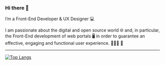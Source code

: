 ### Hi there 👋
I’m a Front-End Developer & UX Designer 💻

I am passionate about the digital and open source world 🌐 and, in particular, the Front-End development of web portals 🖥  in order to guarantee an effective, engaging and functional user experience. 🧑🏻‍💻 🚀


<hr/>

[![Top Langs](https://github-readme-stats.vercel.app/api/top-langs/?username=volp99&layout=compact)](https://github.com/anuraghazra/github-readme-stats)





<!--
**volp99/volp99** is a ✨ _special_ ✨ repository because its `README.md` (this file) appears on your GitHub profile.

Here are some ideas to get you started

- 🔭 I’m currently working on ...
- 🌱 I’m currently learning ...
- 👯 I’m looking to collaborate on ...
- 🤔 I’m looking for help with ...
- 💬 Ask me about ...
- 📫 How to reach me: ...
- 😄 Pronouns: ...
- ⚡ Fun fact: ...
-->
